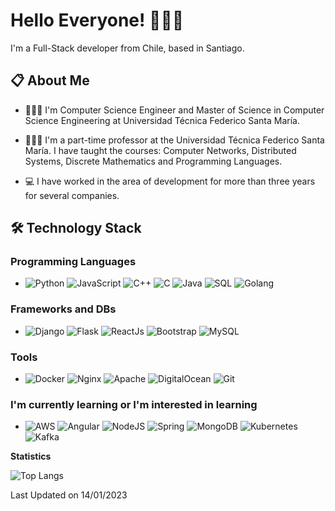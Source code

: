 # Hello Everyone! 👨🏽‍💻

I'm a Full-Stack developer from Chile, based in Santiago.

## 📋 About Me

- 🧑🏻‍🎓 I'm Computer Science Engineer and Master of Science in Computer Science Engineering at Universidad Técnica Federico Santa María.

- 🧑🏻‍🏫 I'm a part-time professor at the Universidad Técnica Federico Santa María. I have taught the courses: Computer Networks, Distributed Systems, Discrete Mathematics and Programming Languages.

- 💻 I have worked in the area of development for more than three years for several companies.

## 🛠 Technology Stack

### Programming Languages

- ![Python](https://img.shields.io/badge/-Python-000?&logo=Python)
  ![JavaScript](https://img.shields.io/badge/-JavaScript-000?&logo=JavaScript)
  ![C++](https://img.shields.io/badge/-C++-000?&logo=c%2b%2b&logoColor=00599C)
  ![C](https://img.shields.io/badge/-C-000?&logo=C)
  ![Java](https://img.shields.io/badge/-Java-000?&logo=Java&logoColor=007396)
  ![SQL](https://img.shields.io/badge/-SQL-000?&logo=MySQL)
  ![Golang](https://img.shields.io/badge/-Go-000?&logo=Go)

### Frameworks and DBs

- ![Django](https://img.shields.io/badge/-Django-000?&logo=Django&logoColor=darkgreen) ![Flask](https://img.shields.io/badge/-Flask-000000?style=flat-square&logo=Flask&logoColor=ffffff) ![ReactJs](https://img.shields.io/badge/-ReactJs-000?&logo=REACT) ![Bootstrap](https://img.shields.io/badge/-Bootstrap-000?&logo=Bootstrap) ![MySQL](https://img.shields.io/badge/-MySQL-000?&logo=Mysql)

### Tools

- ![Docker](https://img.shields.io/badge/-Docker-000?style=flat-square&logo=docker) ![Nginx](https://img.shields.io/badge/-Nginx-000?style=flat-square&logo=nginx&logoColor=green) ![Apache](https://img.shields.io/badge/-Apache-000?style=flat-square&logo=apache&logoColor=purple) ![DigitalOcean](https://img.shields.io/badge/-DigitalOcean-000?style=flat-square&logo=DigitalOcean) ![Git](https://img.shields.io/badge/-Git-000?style=flat-square&logo=git)

### I'm currently learning or I'm interested in learning

- ![AWS](https://img.shields.io/badge/AWS-000?style=flat-square&logo=amazon-aws&logoColor=orange) ![Angular](https://img.shields.io/badge/Angular-000?style=flat-square&logo=angular&logoColor=red) ![NodeJS](https://img.shields.io/badge/node.js-000?style=flat-square&logo=node.js) ![Spring](https://img.shields.io/badge/spring-000.svg?style=flat-square&logo=spring&logoColor=green) ![MongoDB](https://img.shields.io/badge/-MongoDB-000?style=flat-square&logo=MongoDB&logoColor=green) ![Kubernetes](https://img.shields.io/badge/-Kubernetes-000?style=flat-square&logo=Kubernetes&logoColor=yellow) ![Kafka](https://img.shields.io/badge/-Kafka-000000?style=flat-square&logo=apachekafka&logoColor=ffffff)

**Statistics**

![Top Langs](https://github-readme-stats.vercel.app/api/top-langs/?username=Jor-Diaz)

Last Updated on 14/01/2023

<!--
**Jor-Diaz/Jor-Diaz** is a ✨ _special_ ✨ repository because its `README.md` (this file) appears on your GitHub profile.

Here are some ideas to get you started:

- 🔭 I’m currently working on ...
- 🌱 I’m currently learning ...
- 👯 I’m looking to collaborate on ...
- 🤔 I’m looking for help with ...
- 💬 Ask me about ...
- 📫 How to reach me: ...
- 😄 Pronouns: ...
- ⚡ Fun fact: ...
-->
